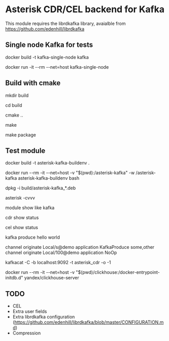 # Asterisk CDR/CEL backend for Kafka

This module requires the librdkafka library, avaialble from  https://github.com/edenhill/librdkafka

## Single node Kafka for tests

docker build -t kafka-single-node kafka

docker run -it --rm --net=host kafka-single-node

## Build with cmake

mkdir build

cd build

cmake ..

make

make package


## Test module 

docker build -t asterisk-kafka-buildenv .

docker run --rm -it --net=host -v "$(pwd):/asterisk-kafka" -w /asterisk-kafka asterisk-kafka-buildenv bash

dpkg -i build/asterisk-kafka_*.deb

asterisk -cvvv

module show like kafka

cdr show status

cel show status

kafka produce hello world

channel originate Local/s@demo application KafkaProduce some,other
channel originate Local/100@demo application NoOp



kafkacat -C -b localhost:9092 -t asterisk_cdr -o -1


docker run --rm -it --net=host -v "$(pwd)/clickhouse:/docker-entrypoint-initdb.d" yandex/clickhouse-server

## TODO
* CEL
* Extra user fields
* Extra librdkafka configuration (https://github.com/edenhill/librdkafka/blob/master/CONFIGURATION.md) 
* Compression
